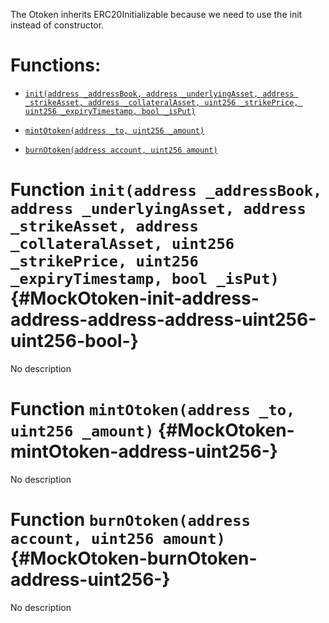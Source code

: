 The Otoken inherits ERC20Initializable because we need to use the init instead of constructor.

# Functions:

- [`init(address _addressBook, address _underlyingAsset, address _strikeAsset, address _collateralAsset, uint256 _strikePrice, uint256 _expiryTimestamp, bool _isPut)`](#MockOtoken-init-address-address-address-address-uint256-uint256-bool-)

- [`mintOtoken(address _to, uint256 _amount)`](#MockOtoken-mintOtoken-address-uint256-)

- [`burnOtoken(address account, uint256 amount)`](#MockOtoken-burnOtoken-address-uint256-)

# Function `init(address _addressBook, address _underlyingAsset, address _strikeAsset, address _collateralAsset, uint256 _strikePrice, uint256 _expiryTimestamp, bool _isPut)` {#MockOtoken-init-address-address-address-address-uint256-uint256-bool-}

No description

# Function `mintOtoken(address _to, uint256 _amount)` {#MockOtoken-mintOtoken-address-uint256-}

No description

# Function `burnOtoken(address account, uint256 amount)` {#MockOtoken-burnOtoken-address-uint256-}

No description
